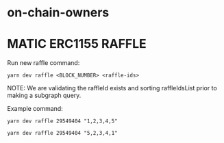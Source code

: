 # on-chain-owners

# MATIC ERC1155 RAFFLE

Run new raffle command:

`yarn dev raffle <BLOCK_NUMBER> <raffle-ids>` 

NOTE: We are validating the raffleId exists and sorting raffleIdsList prior to making a subgraph query. 

Example command:

``` yarn dev raffle 29549404 "1,2,3,4,5" ```

``` yarn dev raffle 29549404 "5,2,3,4,1" ```
